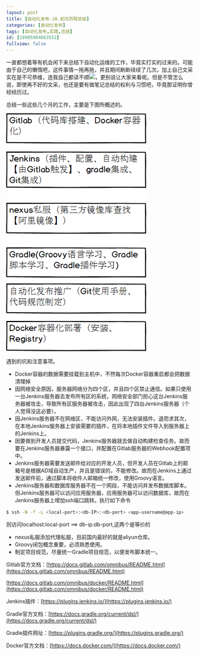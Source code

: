 ```yaml
---
layout: post
title: [自动化发布-10.初次历程总结]
categories: [自动化发布]
tags: [自动化发布,实践,总结]
id: [18905984663552]
fullview: false
---
```

一直都想着等有机会闲下来总结下自动化运维的工作，毕竟实打实的过来的。可能由于自己的懒惰吧，这件事情一拖再拖，并且期间断断续续了几次。加上自己文采实在是不可恭维，连我自己都读不顺![](http://img.baidu.com/hi/jx2/j_0083.gif)，更别说让大家来看呢。但是不管怎么说，即使再不好的文采，也还是要有做笔记总结的权利与习惯吧，毕竟那证明你曾经经历过。

总结一些这些几个月的工作，主要是下图所概述的。

![New Mockup 1.png](/assets/resources/image/20170429/1493457832055082151.png "1493457832055082151.png")

遇到的坑和注意事项。

* Docker容器的数据需要挂载到主机中，不然每次Docker容器重启都会把数据清理掉
* 因网络安全原因，服务器网络分为四个区，并且四个区禁止通信。如果只使用一台Jenkins服务器去发布所有区的系统，网络安全部门担心这台Jenkins服务器被攻击，导致所有区服务器被攻击，因此出现了四台Jenkins服务器（个人觉得没这必要）。
* 因Jenkins服务器不在网络区，不能访问外网，无法安装插件。退而求其次，在本地Jenkins服务器上安装需要的插件，在将本地插件文件导入到服务器上的Jenkins上。
* 因要做到开发人员提交代码，Jenkins服务器就去做自动构建检查任务。故而要在Jenkins服务器暴露一个接口，并配置在Gitlab服务器的Webhook配置项中。
* Jenkins服务器需要发送邮件给对应的开发人员，但开发人员在Gitlab上的邮箱号是根据AD域自动生产，并且是错误的，不能修改。故而在Jenkins上通过发送邮件前，通过脚本将收件人邮箱统一修改，使用Groovy语言。
* Jenkins服务器和数据库服务器不在一个网段，不能访问并发布数据库脚本。但Jenkins服务器可以访问应用服务器，应用服务器可以访问数据库，故而在Jenkins服务器上增加ssh端口跳转。执行如下命令
```bash
$ ssh -N -f -L <local-port>:<db-IP>:<db-port> <app-username@app-ip>
```

则访问localhost:local-port ==> db-ip:db-port,这两个是等价的

* nexus私服添加代理私服，目前国内最好的就是aliyun仓库。
* Groovy闭包概念重要，必须熟悉使用。
* 制定项目规范，尽量统一Gradle项目规范，以便发布脚本统一。

Gitlab官方文档：[https://docs.gitlab.com/omnibus/README.html](https://docs.gitlab.com/omnibus/README.html)

[https://docs.gitlab.com/omnibus/docker/README.html](https://docs.gitlab.com/omnibus/docker/README.html)

Jenkins插件：[https://plugins.jenkins.io/](https://plugins.jenkins.io/)

Gradle官方文档：[https://docs.gradle.org/current/dsl/](https://docs.gradle.org/current/dsl/)

Gradle插件网址：[https://plugins.gradle.org/](https://plugins.gradle.org/)

Docker官方文档：[https://docs.docker.com/](https://docs.docker.com/)
